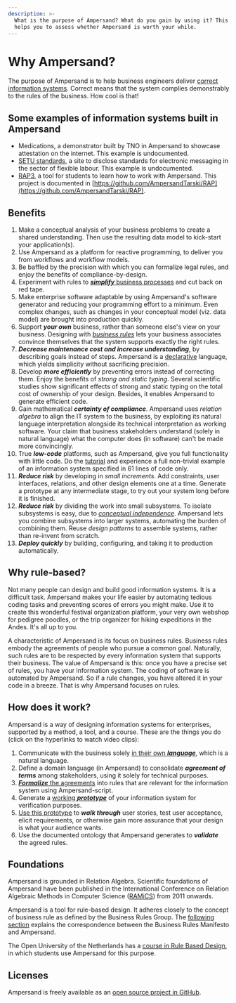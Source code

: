 ```yaml
---
description: >-
  What is the purpose of Ampersand? What do you gain by using it? This chapter
  helps you to assess whether Ampersand is worth your while.
---
```


# Why Ampersand?

The purpose of Ampersand is to help business engineers deliver [correct information systems](https://player.ou.nl/wowzaportlets/#!production/BDAXK2L). Correct means that the system complies demonstrably to the rules of the business. How cool is that!

## Some examples of information systems built in Ampersand

* Medications, a demonstrator built by TNO in Ampersand to showcase attestation on the internet. This example is undocumented.
* [SETU standards](https://setu.t4smm.nl/), a site to disclose standards for electronic messaging in the sector of flexible labour. This example is undocumented.
* [RAP3](http://rap.cs.ou.nl/RAP3), a tool for students to learn how to work with Ampersand. This project is documented in [https://github.com/AmpersandTarski/RAP](https://github.com/AmpersandTarski/RAP).

## Benefits

1. Make a conceptual analysis of your business problems to create a shared understanding. Then use the resulting data model to kick-start your application\(s\).
2. Use Ampersand as a platform for reactive programming, to deliver you from workflows and workflow models.
3. Be baffled by the precision with which you can formalize legal rules, and enjoy the benefits of compliance-by-design.
4. Experiment with rules to [_**simplify**_ business processes](https://player.ou.nl/wowzaportlets/#!production/P2w4YD0) and cut back on red tape.
5. Make enterprise software adaptable by using Ampersand's software generator and reducing your programming effort to a minimum. Even complex changes, such as changes in your conceptual model \(viz. data model\) are brought into production quickly.
6. Support _**your own**_ business, rather than someone else's view on your business. Designing with [_business rules_](http://www.businessrulesgroup.org/brmanifesto/BRManifesto.pdf) lets your business associates convince themselves that the system supports exactly the right rules.
7. _**Decrease maintenance cost and increase understanding**_, by describing goals instead of steps. Ampersand is a [declarative](https://github.com/ampersandtarski/documentation/tree/662a3e7bdf67bf950cfc029e4c51efc919c0bf53/Conceptual/why-declarative.md) language, which yields simplicity without sacrificing precision.
8. Develop _**more efficiently**_ by preventing errors instead of correcting them. Enjoy the benefits of _strong and static typing_. Several scientific studies show significant effects of strong and static typing on the total cost of ownership of your design. Besides, it enables Ampersand to generate efficient code.  
9. Gain mathematical _**certainty of compliance**_. Ampersand uses _relation algebra_ to align the IT system to the business, by exploiting its natural language interpretation alongside its technical interpretation as working software. Your claim that business stakeholders understand \(solely in natural language\) what the computer does \(in software\) can't be made more convincingly.
10. True _**low-code**_ platforms, such as Ampersand, give you full functionality with little code. Do the [tutorial](../tutorial-rap3/) and experience a full non-trivial example of an information system specified in 61 lines of code only.
11. _**Reduce risk**_ by developing in _small increments_. Add constraints, user interfaces, relations, and other design elements one at a time. Generate a prototype at any intermediate stage, to try out your system long before it is finished.  
12. _**Reduce risk**_ by dividing the work into small subsystems. To isolate subsystems is easy, due to [_conceptual independence_](http://dl.acm.org/citation.cfm?id=2946158.2946405). Ampersand lets you combine subsystems into larger systems, automating the burden of combining them.  Reuse _design patterns_ to assemble systems, rather than re-invent from scratch.
13. _**Deploy quickly**_ by building, configuring, and taking it to production automatically.

## Why rule-based?

Not many people can design and build good information systems. It is a difficult task. Ampersand makes your life easier by automating tedious coding tasks and preventing scores of errors you might make. Use it to create this wonderful festival organization platform, your very own webshop for pedigree poodles, or the trip organizer for hiking expeditions in the Andes. It's all up to you.

A characteristic of Ampersand is its focus on business rules. Business rules embody the agreements of people who pursue a common goal. Naturally, such rules are to be respected by every information system that supports their business. The value of Ampersand is this: once you have a precise set of rules, you have your information system. The coding of software is automated by Ampersand. So if a rule changes, you have altered it in your code in a breeze. That is why Ampersand focuses on rules.

## How does it work?

Ampersand is a way of designing information systems for enterprises, supported by a method, a tool, and a course. These are the things you do \(click on the hyperlinks to watch video clips\):

1. Communicate with the business solely [in their own _**language**_](https://player.ou.nl/wowzaportlets/#!production/xqW5z2v), which is a natural language.
2. Define a domain language \(in Ampersand\) to consolidate _**agreement of terms**_ among stakeholders, using it solely for technical purposes. 
3. [_**Formalize**_ the agreements](https://player.ou.nl/wowzaportlets/#!production/BDAXK2L) into rules that are relevant for the information system using Ampersand-script.  
4. Generate a [working _**prototype**_](https://player.ou.nl/wowzaportlets/#!production/7qozHDH) of your information system for verification purposes. 
5. [Use this prototype](https://player.ou.nl/wowzaportlets/#!production/7qozHDH) to _**walk through**_ user stories, test user acceptance, elicit requirements, or otherwise gain more assurance that your design is what your audience wants.
6. Use the documented ontology that Ampersand generates to _**validate**_ the agreed rules.

## Foundations

Ampersand is grounded in Relation Algebra. Scientific foundations of Ampersand have been published in the International Conference on Relation Algebraic Methods in Computer Science \([RAMiCS](http://www.ramics-conference.org/)\) from 2011 onwards.

Ampersand is a tool for rule-based design. It adheres closely to the concept of business rule as defined by the Business Rules Group. The [following section](business-rules-in-ampersand.md) explains the correspondence between the Business Rules Manifesto and Ampersand.

The Open University of the Netherlands has a [course in Rule Based Design](https://www.ou.nl/-/IM0403_Rule-Based-Design), in which students use Ampersand for this purpose.

## Licenses

Ampersand is freely available as an [open source project in GitHub](https://github.com/AmpersandTarski).

